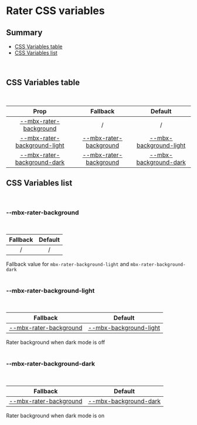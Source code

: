 # Rater CSS variables

## Summary

- [CSS Variables table](#css-variables-table)
- [CSS Variables list](#css-variables-list)

<br>

## CSS Variables table

<br>

| <div style='text-align:center;margin:auto;'>Prop</div>                                                         | <div style='text-align:center;margin:auto;'>Fallback</div>                                          | <div style='text-align:center;margin:auto;'>Default</div>                                                                  |
| -------------------------------------------------------------------------------------------------------------- | --------------------------------------------------------------------------------------------------- | -------------------------------------------------------------------------------------------------------------------------- |
| <div style='text-align:center;margin:auto;'>[--mbx-rater-background](#-mbx-rater-background)</div>             | <div style='text-align:center;margin:auto;'>/</div>                                                 | <div style='text-align:center;margin:auto;'>/</div>                                                                        |
| <div style='text-align:center;margin:auto;'>[--mbx-rater-background-light](#-mbx-rater-background-light)</div> | <div style='text-align:center;margin:auto;'>[--mbx-rater-background](#--mbx-rater-background)</div> | <div style='text-align:center;margin:auto;'>[--mbx-background-light](../../global/css-vars.md#-mbx-background-light)</div> |
| <div style='text-align:center;margin:auto;'>[--mbx-rater-background-dark](#-mbx-rater-background-dark)</div>   | <div style='text-align:center;margin:auto;'>[--mbx-rater-background](#--mbx-rater-background)</div> | <div style='text-align:center;margin:auto;'>[--mbx-background-dark](../../global/css-vars.md#-mbx-background-dark)</div>   |

## CSS Variables list

<br>

### --mbx-rater-background

<br>

| <div style='text-align:center;margin:auto;'>Fallback</div> | <div style='text-align:center;margin:auto;'>Default</div> |
| ---------------------------------------------------------- | --------------------------------------------------------- |
| <div style='text-align:center;margin:auto;'>/</div>        | <div style='text-align:center;margin:auto;'>/</div>       |

Fallback value for `mbx-rater-background-light` and `mbx-rater-background-dark`<br><br>

### --mbx-rater-background-light

<br>

| <div style='text-align:center;margin:auto;'>Fallback</div>                                          | <div style='text-align:center;margin:auto;'>Default</div>                                                                  |
| --------------------------------------------------------------------------------------------------- | -------------------------------------------------------------------------------------------------------------------------- |
| <div style='text-align:center;margin:auto;'>[--mbx-rater-background](#--mbx-rater-background)</div> | <div style='text-align:center;margin:auto;'>[--mbx-background-light](../../global/css-vars.md#-mbx-background-light)</div> |

Rater background when dark mode is off<br><br>

### --mbx-rater-background-dark

<br>

| <div style='text-align:center;margin:auto;'>Fallback</div>                                          | <div style='text-align:center;margin:auto;'>Default</div>                                                                |
| --------------------------------------------------------------------------------------------------- | ------------------------------------------------------------------------------------------------------------------------ |
| <div style='text-align:center;margin:auto;'>[--mbx-rater-background](#--mbx-rater-background)</div> | <div style='text-align:center;margin:auto;'>[--mbx-background-dark](../../global/css-vars.md#-mbx-background-dark)</div> |

Rater background when dark mode is on<br><br>
